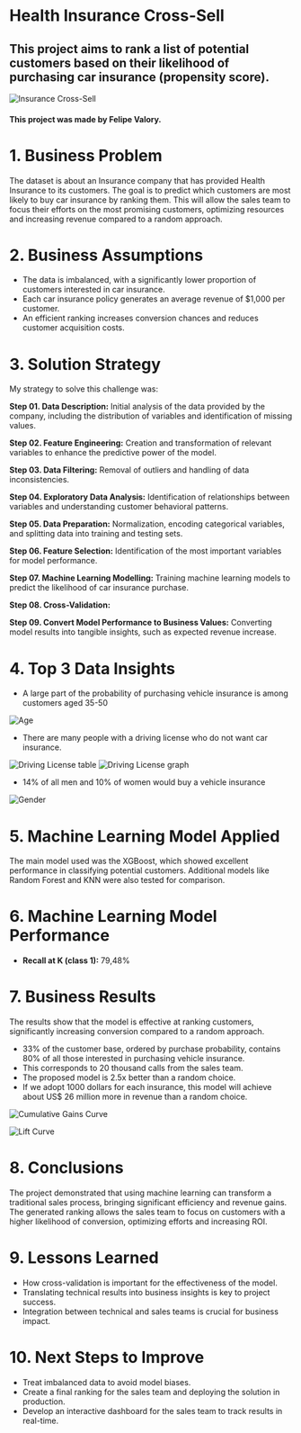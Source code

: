 # Health Insurance Cross-Sell

## This project aims to rank a list of potential customers based on their likelihood of purchasing car insurance (propensity score).

![Insurance Cross-Sell](img/cross_sell.jpg)

#### This project was made by Felipe Valory.

# 1. Business Problem

The dataset is about an Insurance company that has provided Health Insurance to its customers. The goal is to predict which customers are most likely to buy car insurance by ranking them. This will allow the sales team to focus their efforts on the most promising customers, optimizing resources and increasing revenue compared to a random approach.

# 2. Business Assumptions

- The data is imbalanced, with a significantly lower proportion of customers interested in car insurance.
- Each car insurance policy generates an average revenue of $1,000 per customer.
- An efficient ranking increases conversion chances and reduces customer acquisition costs.

# 3. Solution Strategy

My strategy to solve this challenge was:

**Step 01. Data Description:**
Initial analysis of the data provided by the company, including the distribution of variables and identification of missing values.

**Step 02. Feature Engineering:**
Creation and transformation of relevant variables to enhance the predictive power of the model.

**Step 03. Data Filtering:**
Removal of outliers and handling of data inconsistencies.

**Step 04. Exploratory Data Analysis:**
Identification of relationships between variables and understanding customer behavioral patterns.

**Step 05. Data Preparation:**
Normalization, encoding categorical variables, and splitting data into training and testing sets.

**Step 06. Feature Selection:**
Identification of the most important variables for model performance.

**Step 07. Machine Learning Modelling:**
Training machine learning models to predict the likelihood of car insurance purchase.

**Step 08. Cross-Validation:**

**Step 09. Convert Model Performance to Business Values:**
Converting model results into tangible insights, such as expected revenue increase.

# 4. Top 3 Data Insights

- A large part of the probability of purchasing vehicle insurance is among customers aged 35-50

![Age](img/age.jpg)

- There are many people with a driving license who do not want car insurance.

![Driving License table](img/driving_license.jpg)
![Driving License graph](img/driving_license2.jpg)

- 14% of all men and 10% of women would buy a vehicle insurance

![Gender](img/gender.jpg)

# 5. Machine Learning Model Applied

The main model used was the XGBoost, which showed excellent performance in classifying potential customers. Additional models like Random Forest and KNN were also tested for comparison.

# 6. Machine Learning Model Performance

- **Recall at K (class 1):** 79,48%

# 7. Business Results

The results show that the model is effective at ranking customers, significantly increasing conversion compared to a random approach.

- 33% of the customer base, ordered by purchase probability, contains 80% of all those interested in purchasing vehicle insurance.
- This corresponds to 20 thousand calls from the sales team.
- The proposed model is 2.5x better than a random choice.
- If we adopt 1000 dollars for each insurance, this model will achieve about US$ 26 million more in revenue than a random choice.

![Cumulative Gains Curve](img/cumulative_gains_curve.jpg)

![Lift Curve](img/lift_curve.jpg)

# 8. Conclusions

The project demonstrated that using machine learning can transform a traditional sales process, bringing significant efficiency and revenue gains. The generated ranking allows the sales team to focus on customers with a higher likelihood of conversion, optimizing efforts and increasing ROI.

# 9. Lessons Learned

- How cross-validation is important for the effectiveness of the model.
- Translating technical results into business insights is key to project success.
- Integration between technical and sales teams is crucial for business impact.

# 10. Next Steps to Improve

- Treat imbalanced data to avoid model biases.
- Create a final ranking for the sales team and deploying the solution in production.
- Develop an interactive dashboard for the sales team to track results in real-time.
